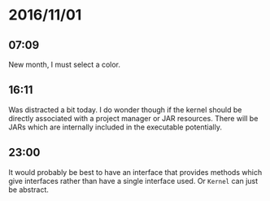 # 2016/11/01

## 07:09

New month, I must select a color.

## 16:11

Was distracted a bit today. I do wonder though if the kernel should be
directly associated with a project manager or JAR resources. There will
be JARs which are internally included in the executable potentially.

## 23:00

It would probably be best to have an interface that provides methods which
give interfaces rather than have a single interface used. Or `Kernel` can
just be abstract.
